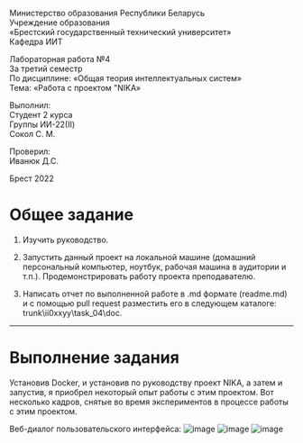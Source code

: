 Министерство образования Республики Беларусь <br/>
Учреждение образования <br/>
«Брестский государственный технический университет» <br/>
Кафедра ИИТ <br/>

Лабораторная работа №4 <br/>
За третий семестр <br/>
По дисциплине: «Общая теория интеллектуальных систем» <br/>
Тема: «Работа с проектом "NIKA» <br/>

Выполнил: <br/>
Студент 2 курса <br/>
Группы ИИ-22(II) <br/>
Сокол С. М. <br/>

Проверил: <br/>
Иванюк Д.С. <br/>

Брест 2022 <br/>

# Общее задание #
1. Изучить руководство.

2. Запустить данный проект на локальной машине (домашний персональный компьютер, ноутбук, рабочая машина в аудитории и т.п.). Продемонстрировать работу проекта преподавателю.

3. Написать отчет по выполненной работе в .md формате (readme.md) и с помощью pull request разместить его в следующем каталоге: trunk\ii0xxyy\task_04\doc.


---

# Выполнение задания #

Установив Docker, и установив по руководству проект NIKA, а затем и запустив, я приобрел некоторый опыт работы с этим проектом. Вот несколько кадров, снятые во время экспериментов в процессе работы с этим проектом.


Веб-диалог пользовательского интерфейса:
![image](1.jpg)
![image](3.jpg)
![image](2.jpg)




